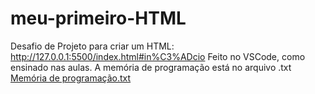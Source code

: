 # meu-primeiro-HTML
Desafio de Projeto para criar um HTML:
http://127.0.0.1:5500/index.html#in%C3%ADcio
Feito no VSCode, como ensinado nas aulas.
A memória de programação está no arquivo .txt
[Memória de programação.txt](https://github.com/maryrabelo/meu-primeiro-HTML/files/9952537/Memoria.de.programacao.txt)
